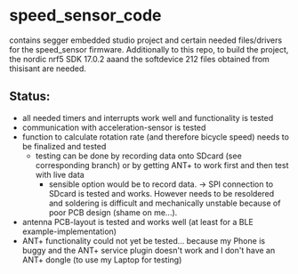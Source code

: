 # speed_sensor_code

contains segger embedded studio project and certain needed files/drivers for the speed_sensor firmware. Additionally to this repo, to build the project, the nordic nrf5 SDK 17.0.2 aaand the softdevice 212 files obtained from thisisant are needed.

## Status:

- all needed timers and interrupts work well and functionality is tested
- communication with acceleration-sensor is tested
- function to calculate rotation rate (and therefore bicycle speed) needs to be finalized and tested
  - testing can be done by recording data onto SDcard (see corresponding branch) or by getting ANT+ to work first and then test with live data
    - sensible option would be to record data. -> SPI connection to SDcard is tested and works. However needs to be resoldered and soldering is difficult and mechanically unstable because of poor PCB design (shame on me...).
- antenna PCB-layout is tested and works well (at least for a BLE example-implementation)
- ANT+ functionality could not yet be tested... because my Phone is buggy and the ANT+ service plugin doesn't work and I don't have an ANT+ dongle (to use my Laptop for testing)
